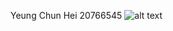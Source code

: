 Yeung Chun Hei 20766545
![alt text](https://github.com/steve-yeung/COMP3111-Lab1-S/blob/master/screenshot.jpg?raw=true)

